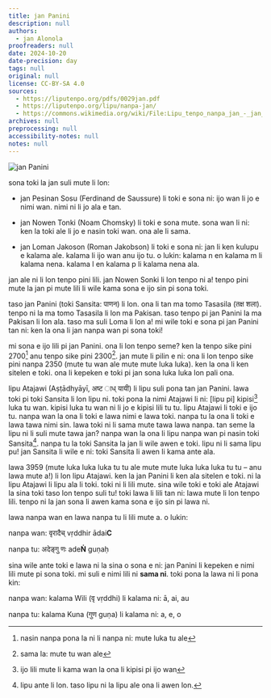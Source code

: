```yaml
---
title: jan Panini
description: null
authors:
  - jan Alonola
proofreaders: null
date: 2024-10-20
date-precision: day
tags: null
original: null
license: CC-BY-SA 4.0
sources:
  - https://liputenpo.org/pdfs/0029jan.pdf
  - https://liputenpo.org/lipu/nanpa-jan/
  - https://commons.wikimedia.org/wiki/File:Lipu_tenpo_nanpa_jan_-_jan_Panini.png
archives: null
preprocessing: null
accessibility-notes: null
notes: null
---
```


![jan Panini](https://upload.wikimedia.org/wikipedia/commons/8/81/Lipu_tenpo_nanpa_jan_-_jan_Panini.png)

sona toki la jan suli mute li lon:

- jan Pesinan Sosu (Ferdinand de Saussure) li toki e sona ni: ijo wan li jo e nimi wan. nimi ni li jo ala e tan.

- jan Nowen Tonki (Noam Chomsky) li toki e sona mute. sona wan li ni: ken la toki ale li jo e nasin toki wan. ona ale li sama.

- jan Loman Jakoson (Roman Jakobson) li toki e sona ni: jan li ken kulupu e kalama ale. kalama li ijo wan anu ijo tu. o lukin: kalama n en kalama m li kalama nena. kalama l en kalama p li kalama nena ala.

jan ale ni li lon tenpo pini lili. jan Nowen Sonki li lon tenpo ni a! tenpo pini mute la jan pi mute lili li wile kama sona e ijo sin pi sona toki.

taso jan Panini (toki Sansita: पाणन) li lon. ona li tan ma tomo Tasasila (तक्ष शला). tenpo ni la ma tomo Tasasila li lon ma Pakisan. taso tenpo pi jan Panini la ma Pakisan li lon ala. taso ma suli Loma li lon a! mi wile toki e sona pi jan Panini tan ni: ken la ona li jan nanpa wan pi sona toki!

mi sona e ijo lili pi jan Panini. ona li lon tenpo seme? ken la tenpo sike pini 2700[^1] anu tenpo sike pini 2300[^2]. jan mute li pilin e ni: ona li lon tenpo sike pini nanpa 2350 (mute tu wan ale mute mute luka luka). ken la ona li ken sitelen e toki. ona li kepeken e toki pi jan sona luka luka lon pali ona.

lipu Atajawi (Aṣṭādhyāyī, अष्ट ाध् यायी) li lipu suli pona tan jan Panini. lawa toki pi toki Sansita li lon lipu ni. toki pona la nimi Atajawi li ni: [lipu pi] kipisi[^3] luka tu wan. kipisi luka tu wan ni li jo e kipisi lili tu tu. lipu Atajawi li toki e ijo tu. nanpa wan la ona li toki e lawa nimi e lawa toki. nanpa tu la ona li toki e lawa tawa nimi sin. lawa toki ni li sama mute tawa lawa nanpa. tan seme la lipu ni li suli mute tawa jan? nanpa wan la ona li lipu nanpa wan pi nasin toki Sansita[^4]. nanpa tu la toki Sansita la jan li wile awen e toki. lipu ni li sama lipu pu! jan Sansita li wile e ni: toki Sansita li awen li kama ante ala.

[^1]: nasin nanpa pona la ni li nanpa ni: mute luka tu ale
[^2]: sama la: mute tu wan ale
[^3]: ijo lili mute li kama wan la ona li kipisi pi ijo wan
[^4]: lipu ante li lon. taso lipu ni la lipu ale ona li awen lon.

lawa 3959 (mute luka luka luka tu tu ale mute mute luka luka luka tu tu – anu lawa mute a!) li lon lipu Atajawi. ken la jan Panini li ken ala sitelen e toki. ni la lipu Atajawi li lipu ala li toki. toki ni li lili mute. sina wile toki e toki ale Atajawi la sina toki taso lon tenpo suli tu! toki lawa li lili tan ni: lawa mute li lon tenpo lili. tenpo ni la jan sona li awen kama sona e ijo sin pi lawa ni.

lawa nanpa wan en lawa nanpa tu li lili mute a. o lukin:

nanpa wan: वृरादैच् vṛddhir ādai**C**

nanpa tu: अदेङ्गु णः ade**Ṅ** guṇaḥ

sina wile ante toki e lawa ni la sina o sona e ni: jan Panini li kepeken e nimi lili mute pi sona toki. mi suli e nimi lili ni **sama ni**. toki pona la lawa ni li pona kin:

nanpa wan: kalama Wili (वृ vṛddhi) li kalama ni: ā, ai, au

nanpa tu: kalama Kuna (गुण guṇa) li kalama ni: a, e, o